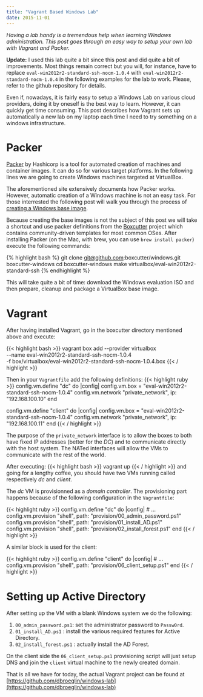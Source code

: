 ```yaml
---
title: "Vagrant Based Windows Lab"
date: 2015-11-01
---
```

_Having a lab handy is a tremendous help when learning Windows 
 administration. This post goes through an easy way to setup your own
 lab with Vagrant and Packer._

**Update:** I used this lab quite a bit since this post and did quite a bit of 
improvements. Most things remain correct but you will, for instance, have to 
replace `eval-win2012r2-standard-ssh-nocm-1.0.4` with `eval-win2012r2-standard-nocm-1.0.4`
in the following examples for the lab to work. Please, refer to the github repository 
for details.

Even if, nowadays, it is fairly easy to setup a Windows Lab on various cloud 
providers, doing it by oneself is the best way to learn. However, it can 
quickly get time consuming. This post describes how Vagrant sets up 
automatically a new lab on my laptop each time I need to try something on
a windows infrastructure.

# Packer

[Packer][packer] by Hashicorp is a tool for automated creation of machines and
container images. It can do so for various target platforms. In the following 
lines we are going to create Windows machines targeted at VirtualBox. 

The aforementioned site extensively documents how Packer works. However, 
automatic creation of a Windows machine is not an easy task. For those interrested
the following post will walk you through the process of 
[creating a Windows base image][creating-windows-base-images].

Because creating the base images is not the subject of this post we will take a 
shortcut and use packer definitions from the [Boxcutter][boxcutter] project which
contains community-driven templates for most common OSes.
After installing Packer (on the Mac, with brew, you can use `brew install packer`)
execute the following commands:
 
{% highlight bash %}
git clone git@github.com:boxcutter/windows.git boxcutter-windows
cd boxcutter-windows
make virtualbox/eval-win2012r2-standard-ssh
{% endhighlight %}

This will take quite a bit of time: download the Windows evaluation ISO and then
prepare, cleanup and package a VirtualBox base image.

# Vagrant

After having installed Vagrant, go in the boxcutter directory mentioned above 
and execute:

{{< highlight bash >}}
vagrant box add --provider virtualbox \
       --name eval-win2012r2-standard-ssh-nocm-1.0.4 \
       -f box/virtualbox/eval-win2012r2-standard-ssh-nocm-1.0.4.box
{{< / highlight >}}

Then in your `Vagrantfile` add the following definitions:
{{< highlight ruby >}}
config.vm.define "dc" do |config|
  config.vm.box = "eval-win2012r2-standard-ssh-nocm-1.0.4"
  config.vm.network "private_network", ip: "192.168.100.10"
end

config.vm.define "client" do |config|
  config.vm.box = "eval-win2012r2-standard-ssh-nocm-1.0.4"
  config.vm.network "private_network", ip: "192.168.100.11"
end
{{< / highlight >}}

The purpose of the `private_network` interface is to allow
the boxes to both have fixed IP addresses (better for the _DC_) and to communicate
directly with the host system. The NATed interfaces will allow the VMs to communicate
with the rest of the world.

After executing: 
{{< highlight bash >}}
vagrant up
{{< / highlight >}}
and going for a lengthy coffee, you should have two VMs running called respectively
_dc_ and _client_. 

The _dc_ VM is provisionned as a _domain controller_. The provisioning part 
happens because of the following configuration in the `Vagrantfile`:

{{< highlight ruby >}}
  config.vm.define "dc" do |config|
    # ...
    config.vm.provision "shell", path: "provision/00_admin_password.ps1"
    config.vm.provision "shell", path: "provision/01_install_AD.ps1"
    config.vm.provision "shell", path: "provision/02_install_forest.ps1"
  end
{{< / highlight >}}

A similar block is used for the client:

{{< highlight ruby >}}
  config.vm.define "client" do |config|
    # ...
    config.vm.provision "shell", path: "provision/06_client_setup.ps1"
  end
{{< / highlight >}}

# Setting up Active Directory
	    
After setting up the VM with a blank Windows system we do the following: 

1. `00_admin_password.ps1`: set the administrator password to `Passw0rd`.
1. `01_install_AD.ps1` : install the various required features for Active Directory.
1. `02_install_forest.ps1` : actually install the AD Forest.

On the client side the `06_client_setup.ps1` provisioning script will just setup DNS
and join the `client` virtual machine to the newly created domain.
         
That is all we have for today, the actual Vagrant project can be found at 
[https://github.com/dbroeglin/windows-lab](https://github.com/dbroeglin/windows-lab)
         
[packer]: https://www.packer.io/
[creating-windows-base-images]: http://www.hurryupandwait.io/blog/creating-windows-base-images-for-virtualbox-and-hyper-v-using-packer-boxstarter-and-vagrant
[boxcutter]: https://atlas.hashicorp.com/boxcutter
[oobe]: https://technet.microsoft.com/library/ff716016#HideLocalAccountScreen
[sysprep-cli]: https://technet.microsoft.com/en-us/library/hh825033.aspx